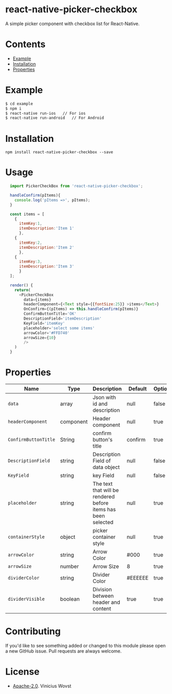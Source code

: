 # react-native-picker-checkbox

A simple picker component with checkbox list for React-Native.

# Contents

- [Example](#example)
- [Installation](#installation)
- [Properties](#properties)


# Example
```sh
$ cd example
$ npm i
$ react-native run-ios   // For ios
$ react-native run-android   // For Android
```

# Installation
``npm install react-native-picker-checkbox --save``

# Usage
```javascript
  import PickerCheckBox from 'react-native-picker-checkbox';

  handleConfirm(pItems){
    console.log('pItems =>', pItems);
  }

  const items = [
    {
      itemKey:1,
      itemDescription:'Item 1'
      },
    {
      itemKey:2,
      itemDescription:'Item 2'
      },
    {
      itemKey:3,
      itemDescription:'Item 3'
      }
  ];

  render() {
    return(
      <PickerCheckBox
        data={items}
        headerComponent={<Text style={{fontSize:25}} >items</Text>}
        OnConfirm={(pItems) => this.handleConfirm(pItems)}
        ConfirmButtonTitle='OK'
        DescriptionField='itemDescription'
        KeyField='itemKey'
        placeholder='select some items'
        arrowColor='#FFD740'
        arrowSize={10}
        />
    )
  }
```

# Properties

| Name | Type | Description | Default | Optional
| ------------ | ------------- | ------------ |------------ |------------ |
| `data` | array  | Json with id and description | null | false
| ```headerComponent``` | component  | Header component | null | true
| ```ConfirmButtonTitle``` | String  | confirm button's title | confirm | true
| ```DescriptionField``` | string  | Description Field of data object | null | false
| ```KeyField``` | string  | key Field | null | false
| `placeholder` | string | The text that will be rendered before items has been selected | null | true
| ```containerStyle``` | object  | picker container style | null | true
| ```arrowColor``` | string  | Arrow Color | #000 | true
| ```arrowSize``` | number  | Arrow Size | 8 | true
| ```dividerColor``` | string  | Divider Color | #EEEEEE | true
| ```dividerVisible``` | boolean  | Division between header and content  | true | true

# Contributing

If you'd like to see something added or changed to this module please open a new GitHub issue. Pull requests are always welcome.

# License

 - [Apache-2.0](https://github.com/ViniciusWovst/react-native-picker-checkbox/blob/master/LICENSE). Vinicius Wovst
